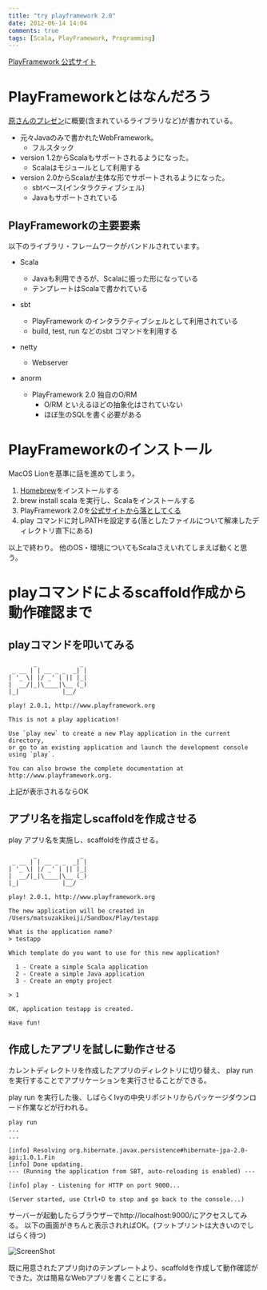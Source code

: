 ```yaml
---
title: "try playframework 2.0"
date: 2012-06-14 14:04
comments: true
tags: [Scala, PlayFramework, Programming]
---
```


[PlayFramework 公式サイト](http://www.playframework.org/)

# PlayFrameworkとはなんだろう

[原さんのプレゼン](http://www.slideshare.net/karadweb/playframework-20-java-websocket-mvc-web)に概要(含まれているライブラリなど)が書かれている。

- 元々Javaのみで書かれたWebFramework。
   - フルスタック
- version 1.2からScalaもサポートされるようになった。
   - Scalaはモジュールとして利用する
- version 2.0からScalaが主体な形でサポートされるようになった。
   - sbtベース(インタラクティブシェル)
   - Javaもサポートされている

## PlayFrameworkの主要要素

以下のライブラリ・フレームワークがバンドルされています。

- Scala
   - Javaも利用できるが、Scalaに振った形になっている
   - テンプレートはScalaで書かれている

- sbt
   - PlayFramework のインタラクティブシェルとして利用されている
   - build, test, run などのsbt コマンドを利用する
- netty
   - Webserver
- anorm
   - PlayFramework 2.0 独自のO/RM
       - O/RM といえるほどの抽象化はされていない
       - ほぼ生のSQLを書く必要がある

<!-- more -->

# PlayFrameworkのインストール

MacOS Lionを基準に話を進めてしまう。

1. [Homebrew](http://mxcl.github.com/homebrew/)をインストールする
2. brew install scala を実行し、Scalaをインストールする
3. PlayFramework 2.0を[公式サイトから落としてくる](http://download.playframework.org/releases/)
4. play コマンドに対しPATHを設定する(落としたファイルについて解凍したディレクトリ直下にある)

以上で終わり。
他のOS・環境についてもScalaさえいれてしまえば動くと思う。

# playコマンドによるscaffold作成から動作確認まで

## playコマンドを叩いてみる

```plain:playコマンド実行
       _            _ 
 _ __ | | __ _ _  _| |
| '_ \| |/ _' | || |_|
|  __/|_|\____|\__ (_)
|_|            |__/ 
             
play! 2.0.1, http://www.playframework.org

This is not a play application!

Use `play new` to create a new Play application in the current directory, 
or go to an existing application and launch the development console using `play`.

You can also browse the complete documentation at http://www.playframework.org.
```
上記が表示されるならOK 

## アプリ名を指定しscaffoldを作成させる

play アプリ名を実施し、scaffoldを作成させる。

```plain:scaffoldからのアプリ作成
       _            _ 
 _ __ | | __ _ _  _| |
| '_ \| |/ _' | || |_|
|  __/|_|\____|\__ (_)
|_|            |__/ 
             
play! 2.0.1, http://www.playframework.org

The new application will be created in /Users/matsuzakikeiji/Sandbox/Play/testapp

What is the application name? 
> testapp

Which template do you want to use for this new application? 

  1 - Create a simple Scala application
  2 - Create a simple Java application
  3 - Create an empty project

> 1

OK, application testapp is created.

Have fun!

```

## 作成したアプリを試しに動作させる

カレントディレクトリを作成したアプリのディレクトリに切り替え、
play run を実行することでアプリケーションを実行させることができる。

play run を実行した後、しばらくIvyの中央リポジトリからパッケージダウンロード作業などが行われる。

```plain:アプリケーション実行
play run
...
...

[info] Resolving org.hibernate.javax.persistence#hibernate-jpa-2.0-api;1.0.1.Fin                                                                                [info] Done updating.                                                        
--- (Running the application from SBT, auto-reloading is enabled) ---

[info] play - Listening for HTTP on port 9000...

(Server started, use Ctrl+D to stop and go back to the console...)
```

サーバーが起動したらブラウザーでhttp://localhost:9000/にアクセスしてみる。
以下の画面がきちんと表示されればOK。(フットプリントは大きいのでしばらく待つ)

![ScreenShot](http://futoase.github.com/assets/2012-06-14-sample/images/play_framework_screen_shot.png)

既に用意されたアプリ向けのテンプレートより、scaffoldを作成して動作確認ができた。次は簡易なWebアプリを書くことにする。
